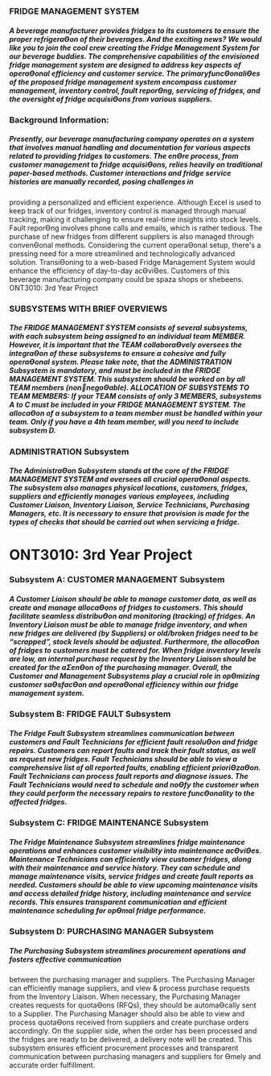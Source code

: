 ### FRIDGE MANAGEMENT SYSTEM 

##### A beverage manufacturer provides fridges to its customers to ensure the proper refrigeraƟon of their beverages. And the exciting news? We would like you to join the cool crew creating the Fridge Management System for our beverage buddies. The comprehensive capabilities of the envisioned fridge management system are designed to address key aspects of operaƟonal efficiency and customer service. The primaryfuncƟonaliƟes of the proposed fridge management system encompass customer management, inventory control, fault reporƟng, servicing of fridges, and the oversight of fridge acquisiƟons from various suppliers.

### Background Information:
##### Presently, our beverage manufacturing company operates on a system that involves manual handling and documentation for various aspects related to providing fridges to customers. The enƟre process, from customer management to fridge acquisiƟons, relies heavily on traditional paper-based methods. Customer interactions and fridge service histories are manually recorded, posing challenges in 
providing a personalized and efficient experience. Although Excel is used to keep track of our fridges, inventory control is managed through manual tracking, making it challenging to ensure real-time insights into stock levels. Fault reporƟng involves phone calls and emails, which is rather tedious. The purchase of new fridges from different suppliers is also managed through convenƟonal methods. Considering the current operaƟonal setup, there's a pressing need for a more streamlined and technologically advanced solution. TransiƟoning to a web-based Fridge Management System would enhance the efficiency of day-to-day acƟviƟes. Customers of this beverage manufacturing company could be spaza shops or shebeens. ONT3010: 3rd Year Project 


### SUBSYSTEMS WITH BRIEF OVERVIEWS 
##### The FRIDGE MANAGEMENT SYSTEM consists of several subsystems, with each subsystem being assigned to an individual team MEMBER. However, it is important that the TEAM collaboraƟvely oversees the integraƟon of these subsystems to ensure a cohesive and fully operaƟonal system. Please take note, that the ADMINISTRATION Subsystem is mandatory, and must be included in the FRIDGE MANAGEMENT SYSTEM. This subsystem should be worked on by all TEAM members (nonnegoƟable). ALLOCATION OF SUBSYSTEMS TO TEAM MEMBERS: If your TEAM consists of only 3 MEMBERS, subsystems A to C must be included in your FRIDGE MANAGEMENT SYSTEM. The allocaƟon of a subsystem to a team member must be handled within your team. Only if you have a 4th team member, will you need to include subsystem D. 


### ADMINISTRATION Subsystem
##### The AdministraƟon Subsystem stands at the core of the FRIDGE MANAGEMENT SYSTEM and oversees all crucial operaƟonal aspects. The subsystem also manages physical locations, customers, fridges, suppliers and efficiently manages various employees, including Customer Liaison, Inventory Liaison, Service Technicians, Purchasing Managers, etc. It is necessary to ensure that provision is made for the types of checks that should be carried out when servicing a fridge. 

# ONT3010: 3rd Year Project 

### Subsystem A: CUSTOMER MANAGEMENT Subsystem 
##### A Customer Liaison should be able to manage customer data, as well as create and manage allocaƟons of fridges to customers. This should facilitate seamless distribuƟon and monitoring (tracking) of fridges. An Inventory Liaison must be able to manage fridge inventory, and when new fridges are delivered (by Suppliers) or old/broken fridges need to be “scrapped”, stock levels should be adjusted. Furthermore, the allocaƟon of fridges to customers must be catered for. When fridge inventory levels  are low, an internal purchase request by the Inventory Liaison should be created for the aƩenƟon of the purchasing manager. Overall, the Customer and Management Subsystems play a crucial role in  opƟmizing customer saƟsfacƟon and operaƟonal efficiency within our fridge management system.

 
### Subsystem B: FRIDGE FAULT Subsystem 
##### The Fridge Fault Subsystem streamlines communication between customers and Fault Technicians for efficient fault resoluƟon and fridge repairs. Customers can report faults and track their fault status, as well as request new fridges. Fault Technicians should be able to view a comprehensive list of all reported faults, enabling efficient prioriƟzaƟon. Fault Technicians can process fault reports and  diagnose issues. The Fault Technicians would need to schedule and noƟfy the customer when they could perform the necessary repairs to restore funcƟonality to the affected fridges.


### Subsystem C: FRIDGE MAINTENANCE Subsystem 
##### The Fridge Maintenance Subsystem streamlines fridge maintenance operations and enhances customer visibility into maintenance acƟviƟes. Maintenance Technicians can efficiently view customer fridges, along with their maintenance and service history. They can schedule and manage maintenance visits, service fridges and create fault reports as needed. Customers should be able to view upcoming maintenance visits and access detailed fridge history, including maintenance and service records. This ensures transparent communication and efficient maintenance scheduling for opƟmal fridge performance.


### Subsystem D: PURCHASING MANAGER Subsystem 
##### The Purchasing Subsystem streamlines procurement operations and fosters effective communication 
between the purchasing manager and suppliers. The Purchasing Manager can efficiently manage 
suppliers, and view & process purchase requests from the Inventory Liaison. When necessary, the Purchasing Manager creates requests for quotaƟons (RFQs), they should be automaƟcally sent to a Supplier. The Purchasing Manager should also be able to view and process quotaƟons received from 
suppliers and create purchase orders accordingly. On the supplier side, when the order has been 
processed and the fridges are ready to be delivered, a delivery note will be created. This subsystem ensures efficient procurement processes and transparent communication between purchasing  managers and suppliers for Ɵmely and accurate order fulfillment.
